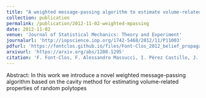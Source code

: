 ```yaml
---
title: "A weighted message-passing algorithm to estimate volume-related properties of random polytopes"
collection: publication
permalink: /publication/2012-11-02-weighted-mpassing
date: 2012-11-02
venue: 'Journal of Statistical Mechanics: Theory and Experiment'
journalurl: 'http://iopscience.iop.org/1742-5468/2012/11/P11003'
pdfurl: 'https://fontclos.github.io/files/Font-Clos_2012_belief_propagation_polytopes.pdf'
arxivurl: 'https://arxiv.org/abs/1208.1295'
citation: 'F. Font-Clos, F. Alessandro Massucci, I. Pérez Castillo, J. Stat. Mech. Theor. Exp. 11 P11003.'
---
```

Abstract: In this work we introduce a novel weighted message-passing algorithm based on the cavity method for estimating volume-related properties of random polytopes
